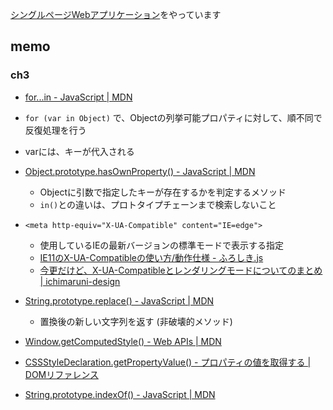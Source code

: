 [シングルページWebアプリケーション](https://www.oreilly.co.jp/books/9784873116730/)をやっています

## memo

### ch3
*  [for...in - JavaScript | MDN](https://developer.mozilla.org/ja/docs/Web/JavaScript/Reference/Statements/for...in)
  * `for (var in Object)` で、Objectの列挙可能プロパティに対して、順不同で反復処理を行う
  * varには、キーが代入される
  
* [Object.prototype.hasOwnProperty() - JavaScript | MDN](https://developer.mozilla.org/ja/docs/Web/JavaScript/Reference/Global_Objects/Object/hasOwnProperty)
  * Objectに引数で指定したキーが存在するかを判定するメソッド
  * `in()`との違いは、プロトタイプチェーンまで検索しないこと
  
* `<meta http-equiv="X-UA-Compatible" content="IE=edge">` 
  * 使用しているIEの最新バージョンの標準モードで表示する指定
  * [IE11のX-UA-Compatibleの使い方/動作仕様 - ふろしき.js](http://furoshiki.hatenadiary.jp/entry/2013/11/25/024250) 
  * [今更だけど、X-UA-Compatibleとレンダリングモードについてのまとめ | ichimaruni-design](https://ichimaruni-design.com/2015/01/rendering-mode/) 
  
* [String.prototype.replace() - JavaScript | MDN](https://developer.mozilla.org/ja/docs/Web/JavaScript/Reference/Global_Objects/String/replace)
  * 置換後の新しい文字列を返す (非破壊的メソッド)
  
* [Window.getComputedStyle() - Web APIs | MDN](https://developer.mozilla.org/en-US/docs/Web/API/Window/getComputedStyle)

* [CSSStyleDeclaration.getPropertyValue() - プロパティの値を取得する | DOMリファレンス](https://lab.syncer.jp/Web/API_Interface/Reference/IDL/CSSStyleDeclaration/getPropertyValue/) 

* [String.prototype.indexOf() - JavaScript | MDN](https://developer.mozilla.org/ja/docs/Web/JavaScript/Reference/Global_Objects/String/indexOf)
